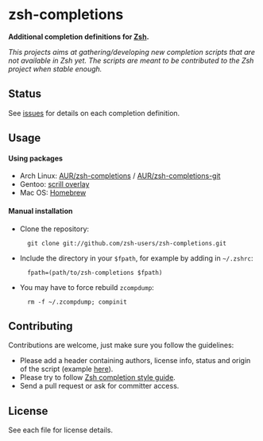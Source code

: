 zsh-completions
===============

**Additional completion definitions for [Zsh](http://www.zsh.org).**

*This projects aims at gathering/developing new completion scripts that are not available in Zsh yet. The scripts are meant to be contributed to the Zsh project when stable enough.*


Status
------
See [issues](zsh-completions/issues) for details on each completion definition.


Usage
-----

#### Using packages

* Arch Linux: [AUR/zsh-completions](https://aur.archlinux.org/packages.php?ID=54111) / [AUR/zsh-completions-git](https://aur.archlinux.org/packages.php?ID=51001)
* Gentoo: [scrill overlay](http://gpo.zugaina.org/app-shells/zsh-completions)
* Mac OS: [Homebrew](https://github.com/mxcl/homebrew/blob/master/Library/Formula/zsh-completions.rb)


#### Manual installation

* Clone the repository:

        git clone git://github.com/zsh-users/zsh-completions.git

* Include the directory in your `$fpath`, for example by adding in `~/.zshrc`:

        fpath=(path/to/zsh-completions $fpath)

* You may have to force rebuild `zcompdump`:

        rm -f ~/.zcompdump; compinit

Contributing
------------

Contributions are welcome, just make sure you follow the guidelines:

 * Please add a header containing authors, license info, status and origin of the script (example [here](https://github.com/zsh-users/zsh-completions/blob/master/_ack)).
 * Please try to follow [Zsh completion style guide](https://github.com/zsh-users/zsh/blob/master/Etc/completion-style-guide).
 * Send a pull request or ask for committer access.


License
-------
See each file for license details.

